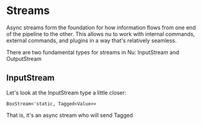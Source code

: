 # Streams

Async streams form the foundation for how information flows from one end of the pipeline to the other. This allows nu to work with internal commands, external commands, and plugins in a way that's relatively seamless. 

There are two fundamental types for streams in Nu: InputStream and OutputStream

## InputStream

Let's look at the InputStream type a little closer:

```
BoxStream<'static, Tagged<Value>>
```

That is, it's an async stream who will send Tagged<Value>
